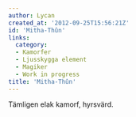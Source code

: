 ```yaml
---
author: Lycan
created_at: '2012-09-25T15:56:21Z'
id: 'Mitha-Thûn'
links:
  category:
  - Kamorfer
  - Ljusskygga element
  - Magiker
  - Work in progress
title: 'Mitha-Thûn'
---
```


Tämligen elak kamorf, hyrsvärd.